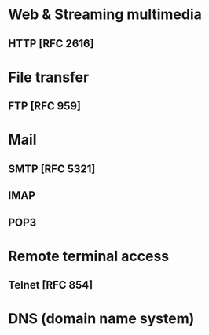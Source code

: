 
# Web & Streaming multimedia
## HTTP [RFC 2616]
# File transfer
## FTP [RFC 959]
# Mail
## SMTP [RFC 5321]
## IMAP
## POP3
# Remote terminal access
## Telnet [RFC 854]
# DNS (domain name system)
